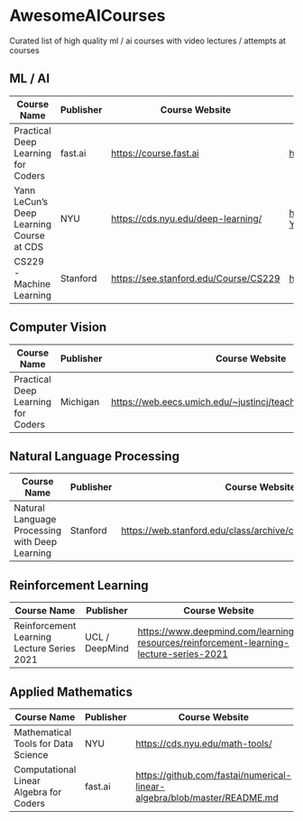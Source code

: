 # AwesomeAICourses
Curated list of high quality ml / ai courses with video lectures / attempts at courses

## ML / AI
| Course Name                              | Publisher | Course Website                        | Lecture Playlist             |
| ---------------------------------------- | --------- | ------------------------------------- | ---------------------------- |
| Practical Deep Learning for Coders       | fast.ai   | https://course.fast.ai                | https://bit.ly/3AVcXED       |
| Yann LeCun’s Deep Learning Course at CDS | NYU       | https://cds.nyu.edu/deep-learning/    | http://bit.ly/DLSP21-YouTube |
| CS229 - Machine Learning                 | Stanford  | https://see.stanford.edu/Course/CS229 | https://bit.ly/3c56BI3       |

## Computer Vision
| Course Name                        | Publisher | Course Website                                                | Lecture Playlist       |
| ---------------------------------- | --------- | ------------------------------------------------------------- | ---------------------- |
| Practical Deep Learning for Coders | Michigan  | https://web.eecs.umich.edu/~justincj/teaching/eecs498/WI2022/ | https://bit.ly/3Iu28ej |

## Natural Language Processing
| Course Name                                    | Publisher | Course Website                                                | Lecture Playlist       |
| ---------------------------------------------- | --------- | ------------------------------------------------------------- | ---------------------- |
| Natural Language Processing with Deep Learning | Stanford  | https://web.stanford.edu/class/archive/cs/cs224n/cs224n.1214/ | https://bit.ly/3Iu28ej |

## Reinforcement Learning
| Course Name                                | Publisher      | Course Website                                                                         | Lecture Playlist       |
| ------------------------------------------ | -------------- | -------------------------------------------------------------------------------------- | ---------------------- |
| Reinforcement Learning Lecture Series 2021 | UCL / DeepMind | https://www.deepmind.com/learning-resources/reinforcement-learning-lecture-series-2021 | https://bit.ly/3bRbPHl |

## Applied Mathematics
| Course Name                             | Publisher | Course Website                                                           | Lecture Playlist       |
| --------------------------------------- | --------- | ------------------------------------------------------------------------ | ---------------------- |
| Mathematical Tools for Data Science     | NYU       | https://cds.nyu.edu/math-tools/                                          | https://bit.ly/3ys3j9n |
| Computational Linear Algebra for Coders | fast.ai   | https://github.com/fastai/numerical-linear-algebra/blob/master/README.md | https://bit.ly/2VKTMpT |
